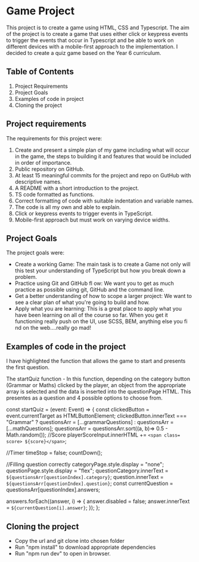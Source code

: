 # Game Project

This project is to create a game using HTML, CSS and Typescript. The aim of the project is to create a game that uses either click or keypress events to trigger the events that occur in Typescript and be able to work on different devices with a mobile-first approach to the implementation. I decided to create a quiz game based on the Year 6 curriculum.

## Table of Contents

1. Project Requirements 
2. Project Goals
3. Examples of code in project
4. Cloning the project

## Project requirements

The requirements for this project were:

1. Create and present a simple plan of my game including what will occur in the game, the steps to building it and features that would be included in order of importance.
2. Public repository on GitHub.
3. At least 15 meaningful commits for the project and repo on GutHub with descriptive names.
4. A README with a short introduction to the project.
5. TS code formatted as functions.
6. Correct formatting of code with suitable indentation and variable names.
7. The code is all my own and able to explain.
8. Click or keypress events to trigger events in TypeScript.
9. Mobile-first approach but must work on varying device widths.

## Project Goals

The project goals were:

* Create a working Game: The main task is to create a Game not only will this test your understanding of TypeScript but how you
break down a problem.
* Practice using Git and GitHub fl ow: We want you to get as much practice as possible using git, GitHub and the command line.
* Get a better understanding of how to scope a larger project: We want to see a clear plan of what you're going to build and
how.
* Apply what you are learning: This is a great place to apply what you have been learning on all of the course so far. When you
get it functioning really push on the UI, use SCSS, BEM, anything else you fi nd on the web....really go mad!

## Examples of code in the project

I have highlighted the function that allows the game to start and presents the first question.

The startQuiz function - In this function, depending on the category button (Grammar or Maths) clicked by the player, an object from the appropriate array is selected and the data is inserted into the questionPage HTML. This presentes as a question and 4 possible options to choose from.

const startQuiz = (event: Event) => {
  const clickedButton = event.currentTarget as HTMLButtonElement;
  clickedButton.innerText === "Grammar" ? questionsArr = [...grammarQuestions] : questionsArr = [...mathQuestions];
  questionsArr = questionsArr.sort((a, b)=> 0.5 - Math.random());
  //Score
  playerScoreInput.innerHTML += `<span class= score> ${score}</span>`;

  //Timer
  timeStop = false;
  countDown();

  //Filling question correctly
  categoryPage.style.display = "none";
  questionPage.style.display = "flex";
  questionCategory.innerText = `${questionsArr[questionIndex].category}`;
  question.innerText = `${questionsArr[questionIndex].question}`;
  const currentQuestion = questionsArr[questionIndex].answers;

  answers.forEach((answer, i) => {
    answer.disabled = false;
    answer.innerText = `${currentQuestion[i].answer}`;
  });
};

## Cloning the project

* Copy the url and git clone into chosen folder
* Run "npm install" to download appropriate dependencies
* Run "npm run dev" to open in browser.
